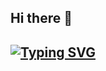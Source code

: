 ## Hi there 👋
## [![Typing SVG](https://readme-typing-svg.demolab.com?font=+Jacquard+12+&pause=1000&color=4EF70E&width=435&lines=Full+Stack+Developer;Hive+Helsinki+Student;Always+Learning%2C+Always+Improving)](https://git.io/typing-svg)

<!--
**ArminKuburas/ArminKuburas** is a ✨ _special_ ✨ repository because its `README.md` (this file) appears on your GitHub profile.

Here are some ideas to get you started:

- 🔭 I’m currently working on ...
- 🌱 I’m currently learning ...
- 👯 I’m looking to collaborate on ...
- 🤔 I’m looking for help with ...
- 💬 Ask me about ...
- 📫 How to reach me: ...
- 😄 Pronouns: ...
- ⚡ Fun fact: ...
-->
